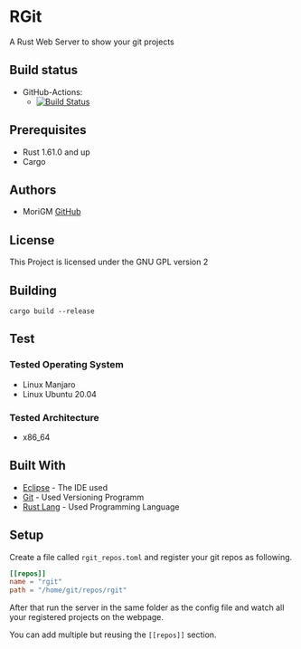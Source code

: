 # RGit

A Rust Web Server to show your git projects

## Build status

* GitHub-Actions:
	* [![Build Status](https://github.com/MoriGM/rgit/actions/workflows/rust.yml/badge.svg)](https://github.com/MoriGM/rgit/actions)

## Prerequisites

* Rust 1.61.0 and up
* Cargo

## Authors

* MoriGM [GitHub](https://github.com/MoriGM)

## License

This Project is licensed under the GNU GPL version 2

## Building

```
cargo build --release
```

## Test

### Tested Operating System

* Linux Manjaro
* Linux Ubuntu 20.04

### Tested Architecture

* x86_64

## Built With

* [Eclipse](https://www.eclipse.org) - The IDE used
* [Git](https://git-scm.com) - Used Versioning Programm
* [Rust Lang](https://www.rust-lang.org) - Used Programming Language

## Setup

Create a file called `rgit_repos.toml` and register your git repos as following.

```Toml
[[repos]]
name = "rgit"
path = "/home/git/repos/rgit"
```

After that run the server in the same folder as the config file and watch all your registered projects on the webpage.

You can add multiple but reusing the `[[repos]]` section.
